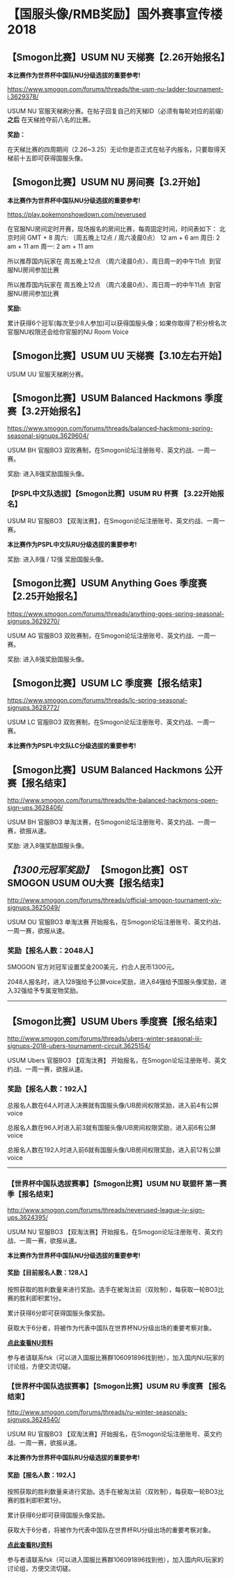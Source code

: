 # 【国服头像/RMB奖励】国外赛事宣传楼 2018

## 【Smogon比赛】USUM NU 天梯赛【2.26开始报名】

**本比赛作为世界杯中国队NU分级选拔的重要参考!**

https://www.smogon.com/forums/threads/the-usm-nu-ladder-tournament-i.3629378/

USUM NU 官服天梯刷分赛。在帖子回复自己的天梯ID（必须有每轮对应的前缀）**之后** 在天梯抢夺前八名的比赛。

**奖励：**

在天梯比赛的四周期间（2.26~3.25）无论你是否正式在帖子内报名，只要取得天梯前十五即可获得国服头像。

## 【Smogon比赛】USUM NU 房间赛【3.2开始】

**本比赛作为世界杯中国队NU分级选拔的重要参考!**

https://play.pokemonshowdown.com/neverused

在官服NU房间定时开赛，现场报名的房间比赛，每周固定时间，时间表如下：
北京时间 GMT + 8
周六: （周五晚上12点 / 周六凌晨0点） 12 am  + 6 am
周日: 2 am + 11 am
周一: 2 am + 11 am

所以推荐国内玩家在 周五晚上12点 （周六凌晨0点）、周日周一的中午11点  到官服NU房间参加比赛

所以推荐国内玩家在 周五晚上12点 （周六凌晨0点）、周日周一的中午11点  到官服NU房间参加比赛

**奖励:** 

累计获得6个冠军(每次至少8人参加)可以获得国服头像；如果你取得了积分榜名次官服NU权限还会给你官服的NU Room Voice

## 【Smogon比赛】USUM UU 天梯赛【3.10左右开始】

USUM UU 官服天梯刷分赛。

## 【Smogon比赛】USUM Balanced Hackmons 季度赛【3.2开始报名】

https://www.smogon.com/forums/threads/balanced-hackmons-spring-seasonal-signups.3629604/

USUM BH 官服BO3 双败赛制，在Smogon论坛注册账号、英文约战、一周一赛。

奖励: 进入8强奖励国服头像。

### 【PSPL中文队选拔】【Smogon比赛】USUM RU 杯赛 【3.22开始报名】 

USUM RU 官服BO3 【双淘汰赛】，在Smogon论坛注册账号、英文约战、一周一赛。

**本比赛作为PSPL中文队RU分级选拔的重要参考!**

奖励: 进入8强 / 12强 奖励国服头像。

## 【Smogon比赛】USUM Anything Goes 季度赛【2.25开始报名】

https://www.smogon.com/forums/threads/anything-goes-spring-seasonal-signups.3629270/

USUM AG 官服BO3 双败赛制，在Smogon论坛注册账号、英文约战、一周一赛。

奖励: 进入8强奖励国服头像。

## 【Smogon比赛】USUM LC 季度赛【报名结束】

https://www.smogon.com/forums/threads/lc-spring-seasonal-signups.3628772/

USUM LC 官服BO3 双败赛制，在Smogon论坛注册账号、英文约战、一周一赛。

**本比赛作为PSPL中文队LC分级选拔的重要参考!**

## 【Smogon比赛】USUM Balanced Hackmons 公开赛【报名结束】

http://www.smogon.com/forums/threads/the-balanced-hackmons-open-sign-ups.3628406/

USUM BH 官服BO3 单淘汰赛，在Smogon论坛注册账号、英文约战、一周一赛，欲报从速。

奖励: 进入8强奖励国服头像。

## **_【1300元冠军奖励】_** 【Smogon比赛】OST SMOGON USUM OU大赛【报名结束】

http://www.smogon.com/forums/threads/official-smogon-tournament-xiv-signups.3625049/

USUM OU 官服BO3 单淘汰赛 开始报名，在Smogon论坛注册账号、英文约战、一周一赛，欲报从速。

### 奖励【报名人数：2048人】

SMOGON 官方对冠军设置奖金200美元，约合人民币1300元。

2048人报名时，进入128强给予公屏voice奖励，进入64强给予国服头像奖励，进入32强给予专属宠物奖励。

---
## 【Smogon比赛】USUM Ubers 季度赛【报名结束】

http://www.smogon.com/forums/threads/ubers-winter-seasonal-iii-signups-2018-ubers-tournament-circuit.3625154/

USUM Ubers 官服BO3 【双淘汰赛】 开始报名，在Smogon论坛注册账号、英文约战、一周一赛，欲报从速。

### 奖励【报名人数：192人】

总报名人数在64人时进入决赛就有国服头像/UB房间权限奖励，进入前4有公屏voice

总报名人数在96人时进入前3就有国服头像/UB房间权限奖励，进入前6有公屏voice

总报名人数在192人时进入前6就有国服头像/UB房间权限奖励，进入前12有公屏voice

---

### 【世界杯中国队选拔赛事】【Smogon比赛】USUM NU 联盟杯 第一赛季【报名结束】

http://www.smogon.com/forums/threads/neverused-league-iv-sign-ups.3624395/  

USUM NU 官服BO3 【双淘汰赛】开始报名，在Smogon论坛注册账号、英文约战、一周一赛，欲报从速。

**本比赛作为世界杯中国队NU分级选拔的重要参考!**

#### 奖励【目前报名人数：128人】

按照获取的胜利数量来进行奖励。选手在被淘汰前（双败制），每获取一轮BO3比赛的胜利即积累1分。

累计获得6分即可获得国服头像奖励。

获取大于6分者，将被作为代表中国队在世界杯NU分级出场的重要考察对象。

[**点此查看NU资料**](https://github.com/CTCC1/linksio/blob/f792c4d54fe2ea4810bdafcbdc7a473b8b5d70bb/USMNU.md)

参与者请联系fsk（可以进入国服比赛群106091896找到他），加入国内NU玩家的讨论组，方便交流切磋。



### 【世界杯中国队选拔赛事】【Smogon比赛】USUM RU 季度赛 【报名结束】

http://www.smogon.com/forums/threads/ru-winter-seasonals-signups.3624540/

USUM RU 官服BO3 【双淘汰赛】开始报名，在Smogon论坛注册账号、英文约战、一周一赛，欲报从速。

**本比赛作为世界杯中国队RU分级选拔的重要参考!**

#### 奖励【报名人数：192人】

按照获取的胜利数量来进行奖励。选手在被淘汰前（双败制），每获取一轮BO3比赛的胜利即积累1分。

累计获得6分即可获得国服头像奖励。

获取大于6分者，将被作为代表中国队在世界杯RU分级出场的重要考察对象。

[**点此查看RU资料**](https://github.com/CTCC1/linksio/blob/f792c4d54fe2ea4810bdafcbdc7a473b8b5d70bb/USMRU.md)

参与者请联系fsk（可以进入国服比赛群106091896找到他），加入国内RU玩家的讨论组，方便交流切磋。
